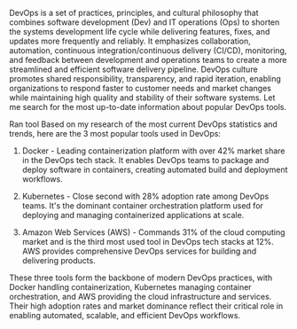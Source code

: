 DevOps is a set of practices, principles, and cultural philosophy that combines software development (Dev) and IT operations (Ops) to shorten the systems development life cycle while delivering features, fixes, and updates more frequently and reliably. It emphasizes collaboration, automation, continuous integration/continuous delivery (CI/CD), monitoring, and feedback between development and operations teams to create a more streamlined and efficient software delivery pipeline. DevOps culture promotes shared responsibility, transparency, and rapid iteration, enabling organizations to respond faster to customer needs and market changes while maintaining high quality and stability of their software systems.
Let me search for the most up-to-date information about popular DevOps tools.

Ran tool
Based on my research of the most current DevOps statistics and trends, here are the 3 most popular tools used in DevOps:

1. Docker - Leading containerization platform with over 42% market share in the DevOps tech stack. It enables DevOps teams to package and deploy software in containers, creating automated build and deployment workflows.

2. Kubernetes - Close second with 28% adoption rate among DevOps teams. It's the dominant container orchestration platform used for deploying and managing containerized applications at scale.

3. Amazon Web Services (AWS) - Commands 31% of the cloud computing market and is the third most used tool in DevOps tech stacks at 12%. AWS provides comprehensive DevOps services for building and delivering products.

These three tools form the backbone of modern DevOps practices, with Docker handling containerization, Kubernetes managing container orchestration, and AWS providing the cloud infrastructure and services. Their high adoption rates and market dominance reflect their critical role in enabling automated, scalable, and efficient DevOps workflows.
